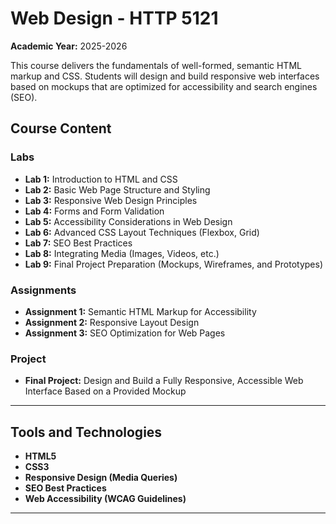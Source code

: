 # Web Design - HTTP 5121

**Academic Year:** 2025-2026

This course delivers the fundamentals of well-formed, semantic HTML markup and CSS. Students will design and build responsive web interfaces based on mockups that are optimized for accessibility and search engines (SEO).

## Course Content

### Labs
- **Lab 1:** Introduction to HTML and CSS
- **Lab 2:** Basic Web Page Structure and Styling
- **Lab 3:** Responsive Web Design Principles
- **Lab 4:** Forms and Form Validation
- **Lab 5:** Accessibility Considerations in Web Design
- **Lab 6:** Advanced CSS Layout Techniques (Flexbox, Grid)
- **Lab 7:** SEO Best Practices
- **Lab 8:** Integrating Media (Images, Videos, etc.)
- **Lab 9:** Final Project Preparation (Mockups, Wireframes, and Prototypes)

### Assignments
- **Assignment 1:** Semantic HTML Markup for Accessibility
- **Assignment 2:** Responsive Layout Design
- **Assignment 3:** SEO Optimization for Web Pages

### Project
- **Final Project:** Design and Build a Fully Responsive, Accessible Web Interface Based on a Provided Mockup

---

## Tools and Technologies
- **HTML5**
- **CSS3**
- **Responsive Design (Media Queries)**
- **SEO Best Practices**
- **Web Accessibility (WCAG Guidelines)**

---

